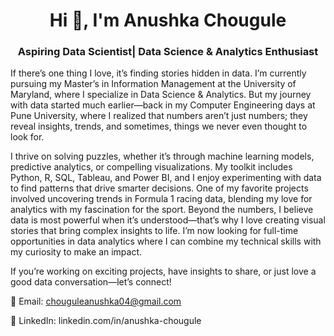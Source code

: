 <h1 align="center">Hi 👋, I'm Anushka Chougule</h1>
<h3 align="center">Aspiring Data Scientist| Data Science & Analytics Enthusiast</h3>

If there’s one thing I love, it’s finding stories hidden in data. I’m currently pursuing my Master’s in Information Management at the University of Maryland, where I specialize in Data Science & Analytics. But my journey with data started much earlier—back in my Computer Engineering days at Pune University, where I realized that numbers aren’t just numbers; they reveal insights, trends, and sometimes, things we never even thought to look for.

I thrive on solving puzzles, whether it’s through machine learning models, predictive analytics, or compelling visualizations. My toolkit includes Python, R, SQL, Tableau, and Power BI, and I enjoy experimenting with data to find patterns that drive smarter decisions. One of my favorite projects involved uncovering trends in Formula 1 racing data, blending my love for analytics with my fascination for the sport.
Beyond the numbers, I believe data is most powerful when it’s understood—that’s why I love creating visual stories that bring complex insights to life. I’m now looking for full-time opportunities in data analytics where I can combine my technical skills with my curiosity to make an impact.

If you’re working on exciting projects, have insights to share, or just love a good data conversation—let’s connect! 

📧 Email: chouguleanushka04@gmail.com

🔗 LinkedIn: linkedin.com/in/anushka-chougule


